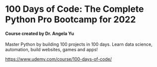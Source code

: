 # 100 Days of Code: The Complete Python Pro Bootcamp for 2022
#### Course created by Dr. Angela Yu
Master Python by building 100 projects in 100 days. Learn data science, automation, build websites, games and apps!

https://www.udemy.com/course/100-days-of-code/
